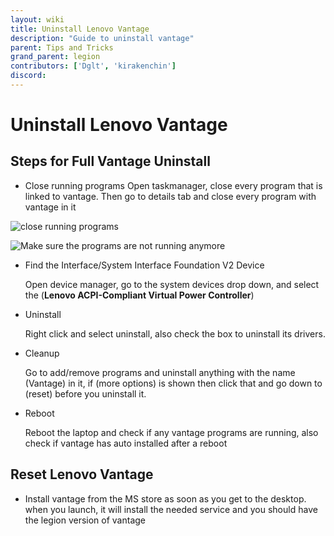 ```yaml
---
layout: wiki
title: Uninstall Lenovo Vantage
description: "Guide to uninstall vantage"
parent: Tips and Tricks
grand_parent: legion
contributors: ['Dglt', 'kirakenchin'] 
discord: 
---
```


# Uninstall Lenovo Vantage

## Steps for Full Vantage Uninstall

- Close running programs
Open taskmanager, close every program that is linked to vantage. Then go to details tab and close every program with vantage in it

![close running programs](https://laptopwiki.eu/wp-content/uploads/2022/05/image-2.png)

![Make sure the programs are not running anymore](https://laptopwiki.eu/wp-content/uploads/2022/05/image-3.png)

- Find the Interface/System Interface Foundation V2 Device

  Open device manager, go to the system devices drop down, and select the (**Lenovo ACPI-Compliant Virtual Power Controller**)

- Uninstall

  Right click and select uninstall, also check the box to uninstall its drivers.

- Cleanup

  Go to add/remove programs and uninstall anything with the name (Vantage) in it, if (more options) is shown then click that and go down to (reset) before you uninstall it.

- Reboot

  Reboot the laptop and check if any vantage programs are running, also check if vantage has auto installed after a reboot

## Reset Lenovo Vantage

- Install vantage from the MS store as soon as you get to the desktop. when you launch, it will install the needed service and you should have the legion version of vantage
